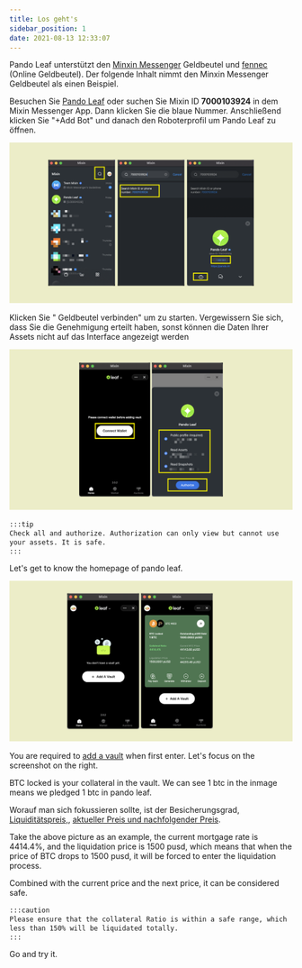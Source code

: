 ```yaml
---
title: Los geht's
sidebar_position: 1
date: 2021-08-13 12:33:07
---
```


Pando Leaf unterstützt den [Minxin Messenger](https://docs.pando.im/docs/wallets/mixin-messenger) Geldbeutel und [fennec](https://docs.pando.im/docs/apps/wallets) (Online Geldbeutel). Der folgende Inhalt nimmt den Minxin Messenger Geldbeutel als einen Beispiel.

Besuchen Sie [Pando Leaf](https://leaf.pando.im) oder suchen Sie Mixin ID **7000103924** in dem Mixin Messenger App. Dann klicken Sie die blaue Nummer. Anschließend klicken Sie "+Add Bot" und danach den Roboterprofil um Pando Leaf zu öffnen.

![](../assets/leaf-get-started-p1.png)


Klicken Sie " Geldbeutel verbinden" um zu starten. Vergewissern Sie sich, dass Sie die Genehmigung erteilt haben, sonst können die Daten Ihrer Assets nicht auf das Interface angezeigt werden

![](../assets/leaf-get-started-p2.png)

````mdx-code-block
:::tip
Check all and authorize. Authorization can only view but cannot use your assets. It is safe.
:::
````

Let's get to know the homepage of pando leaf.

![](../assets/leaf-get-start-p3.png)

You are required to [add a vault](https://docs.pando.im/docs/leaf/tutorials/open-vault) when first enter.  Let's focus on the screenshot on the right.

BTC locked is your collateral in the vault. We can see 1 btc in the inmage means we pledged 1 btc in pando leaf.

Worauf man sich fokussieren sollte, ist der Besicherungsgrad, [Liquiditätspreis,](https://docs.pando.im/docs/leaf/key-concepts/liquidation/liquidation-ratio), [aktueller Preis und nachfolgender Preis](https://docs.pando.im/docs/leaf/key-concepts/price-oracles).

Take the above picture as an example, the current mortgage rate is 4414.4%, and the liquidation price is 1500 pusd, which means that when the price of BTC drops to 1500 pusd, it will be forced to enter the liquidation process.

Combined with the current price and the next price, it can be considered safe.

````mdx-code-block
:::caution
Please ensure that the collateral Ratio is within a safe range, which less than 150% will be liquidated totally.
:::
````

Go and try it.


